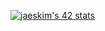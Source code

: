 [![jaeskim's 42 stats](https://badge42.herokuapp.com/api/stats/guilmira)](https://github.com/JaeSeoKim/badge42)

